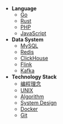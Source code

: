 <!-- _navbar.md -->

* **Language**
    * [Go](/language/go/)
    * [Rust](/language/rust/)
    * [PHP](/language/php/)
    * [JavaScript](/language/javascript/)
* **Data System**
    * [MySQL](/data-system/mysql/)
    * [Redis](/data-system/redis/)
    * [ClickHouse](/data-system/clickhouse/)
    * [Flink](/data-system/flink/)
    * [Kafka](/data-system/kafka/)
* **Technology Stack**
    * [编程理念](/technology-stack/programming-philosophy/)
    * [UNIX](/technology-stack/unix/)
    * [Algorithm](/technology-stack/algorithm/)
    * [System Design](/technology-stack/system-design/)
    * [Docker](/technology-stack/docker/)
    * [Git](/technology-stack/git/)